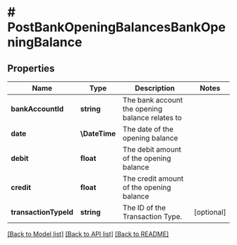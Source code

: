 # # PostBankOpeningBalancesBankOpeningBalance

## Properties

Name | Type | Description | Notes
------------ | ------------- | ------------- | -------------
**bankAccountId** | **string** | The bank account the opening balance relates to |
**date** | **\DateTime** | The date of the opening balance |
**debit** | **float** | The debit amount of the opening balance |
**credit** | **float** | The credit amount of the opening balance |
**transactionTypeId** | **string** | The ID of the Transaction Type. | [optional]

[[Back to Model list]](../../README.md#models) [[Back to API list]](../../README.md#endpoints) [[Back to README]](../../README.md)
